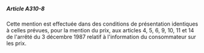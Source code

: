##### Article A310-8

Cette mention est effectuée dans des conditions de présentation identiques à celles prévues, pour la mention du prix, aux articles 4, 5, 6, 9, 10, 11 et 14 de l'arrêté du 3 décembre 1987 relatif à l'information du consommateur sur les prix.

